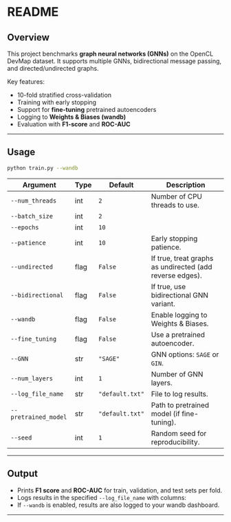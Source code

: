 # README

## Overview

This project benchmarks **graph neural networks (GNNs)** on the OpenCL DevMap dataset.
It supports multiple GNNs, bidirectional message passing, and directed/undirected graphs. 

Key features:

* 10-fold stratified cross-validation
* Training with early stopping
* Support for **fine-tuning** pretrained autoencoders
* Logging to **Weights & Biases (wandb)**
* Evaluation with **F1-score** and **ROC-AUC**

---

## Usage

```bash
python train.py --wandb
```


| Argument             | Type | Default         | Description                                             |
| -------------------- | ---- | --------------- | ------------------------------------------------------- |
| `--num_threads`      | int  | `2`             | Number of CPU threads to use.                           |
| `--batch_size`       | int  | `2`             |                                         |
| `--epochs`           | int  | `10`            |                                |
| `--patience`         | int  | `10`            | Early stopping patience.                                |
| `--undirected`       | flag | `False`         | If true, treat graphs as undirected (add reverse edges). |
| `--bidirectional`    | flag | `False`         | If true, use bidirectional GNN variant.                  |
| `--wandb`            | flag | `False`         | Enable logging to Weights & Biases.                     |
| `--fine_tuning`      | flag | `False`         | Use a pretrained autoencoder.                     |
| `--GNN`              | str  | `"SAGE"`        | GNN options: `SAGE` or `GIN`.                          |
| `--num_layers`       | int  | `1`             | Number of GNN layers.                                   |
| `--log_file_name`    | str  | `"default.txt"` | File to log results.                                    |
| `--pretrained_model` | str  | `"default.txt"` | Path to pretrained model (if fine-tuning).              |
| `--seed`             | int  | `1`             | Random seed for reproducibility.                        |

---

## Output

* Prints **F1 score** and **ROC-AUC** for train, validation, and test sets per fold.
* Logs results in the specified `--log_file_name` with columns:
* If `--wandb` is enabled, results are also logged to your wandb dashboard.

---
